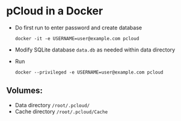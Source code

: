 # pCloud in a Docker

- Do first run to enter password and create database

  ```docker -it -e USERNAME=user@example.com pcloud```
- Modify SQLite database `data.db` as needed within data directory
- Run

  ```docker --privileged -e USERNAME=user@example.com pcloud```

## Volumes:
- Data directory `/root/.pcloud/`
- Cache directory `/root/.pcloud/Cache`
